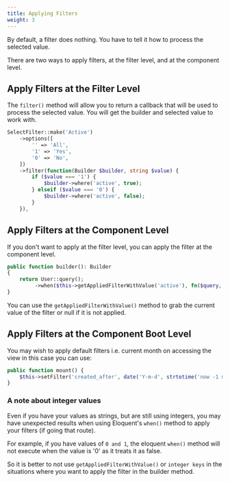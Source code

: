 ```yaml
---
title: Applying Filters
weight: 3
---
```


By default, a filter does nothing. You have to tell it how to process the selected value.

There are two ways to apply filters, at the filter level, and at the component level.

## Apply Filters at the Filter Level

The `filter()` method will allow you to return a callback that will be used to process the selected value. You will get the builder and selected value to work with.

```php
SelectFilter::make('Active')
    ->options([
        '' => 'All',
        '1' => 'Yes',
        '0' => 'No',
    ])
    ->filter(function(Builder $builder, string $value) {
        if ($value === '1') {
            $builder->where('active', true);
        } elseif ($value === '0') {
            $builder->where('active', false);
        }
    }),
```

## Apply Filters at the Component Level

If you don't want to apply at the filter level, you can apply the filter at the component level.

```php
public function builder(): Builder
{
    return User::query();
         ->when($this->getAppliedFilterWithValue('active'), fn($query, $active) => $query->where('active', $active === 'yes'));
}
```

You can use the `getAppliedFilterWithValue()` method to grab the current value of the filter or null if it is not applied.

## Apply Filters at the Component Boot Level

You may wish to apply default filters i.e. current month on accessing the view in this case you can use:

```php
public function mount() {
    $this->setFilter('created_after', date('Y-m-d', strtotime('now -1 month')));
}
```

### A note about integer values

Even if you have your values as strings, but are still using integers, you may have unexpected results when using Eloquent's `when()` method to apply your filters (if going that route).

For example, if you have values of `0 and 1`, the eloquent `when()` method will not execute when the value is '0' as it treats it as false.

So it is better to not use `getAppliedFilterWithValue()` or `integer keys` in the situations where you want to apply the filter in the builder method.
